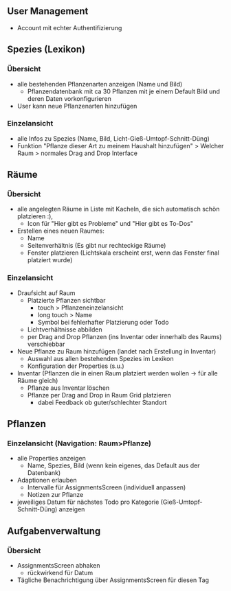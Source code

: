 ## User Management
- Account mit echter Authentifizierung
## Spezies (Lexikon)
### Übersicht
- alle bestehenden Pflanzenarten anzeigen (Name und Bild) 
    - Pflanzendatenbank mit ca 30 Pflanzen mit je einem Default Bild und deren Daten vorkonfigurieren
- User kann neue Pflanzenarten hinzufügen
### Einzelansicht
- alle Infos zu Spezies (Name, Bild, Licht-Gieß-Umtopf-Schnitt-Düng)
- Funktion "Pflanze dieser Art zu meinem Haushalt hinzufügen" > Welcher Raum > normales Drag and Drop Interface
## Räume
### Übersicht
- alle angelegten Räume in Liste mit Kacheln, die sich automatisch schön platzieren :),
    - Icon für "Hier gibt es Probleme" und "Hier gibt es To-Dos"
- Erstellen eines neuen Raumes:
    - Name
    - Seitenverhältnis (Es gibt nur rechteckige Räume)
    - Fenster platzieren (Lichtskala erscheint erst, wenn das Fenster final platziert wurde)
### Einzelansicht
- Draufsicht auf Raum
    - Platzierte Pflanzen sichtbar
        - touch > Pflanzeneinzelansicht
        - long touch > Name
        - Symbol bei fehlerhafter Platzierung oder Todo
    - Lichtverhältnisse abbilden
    - per Drag and Drop Pflanzen (ins Inventar oder innerhalb des Raums) verschiebbar
- Neue Pflanze zu Raum hinzufügen (landet nach Erstellung in Inventar)
    - Auswahl aus allen bestehenden Spezies im Lexikon
    - Konfiguration der Properties (s.u.)
- Inventar (Pflanzen die in einen Raum platziert werden wollen -> für alle Räume gleich)
    - Pflanze aus Inventar löschen 
    - Pflanze per Drag and Drop in Raum Grid platzieren
        - dabei Feedback ob guter/schlechter Standort
## Pflanzen
### Einzelansicht (Navigation: Raum>Pflanze)
- alle Properties anzeigen
    - Name, Spezies, Bild (wenn kein eigenes, das Default aus der Datenbank)
- Adaptionen erlauben
    - Intervalle für AssignmentsScreen (individuell anpassen)
    - Notizen zur Pflanze
- jeweiliges Datum für nächstes Todo pro Kategorie (Gieß-Umtopf-Schnitt-Düng) anzeigen
## Aufgabenverwaltung
### Übersicht
- AssignmentsScreen abhaken
    - rückwirkend für Datum
- Tägliche Benachrichtigung über AssignmentsScreen für diesen Tag
